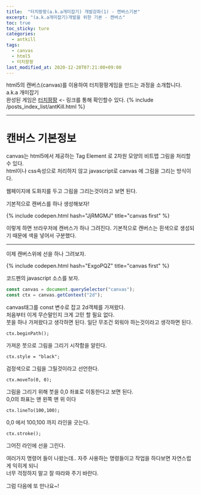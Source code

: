 ```yaml
---
title:  "터치팡팡(a.k.a개미잡기) 개발강좌(1) - 캔버스기본"
excerpt: "(a.k.a개미잡기)개발을 위한 기본 - 캔버스"
toc: true
toc_sticky: ture
categories:
  - antkill
tags:
  - canvas
  - html5
  - 터치팡팡
last_modified_at: 2020-12-28T07:21:00+09:00
---
```


html5의 캔버스(canvas)를 이용하여 터치팡팡게임을 만드는 과정을 소개합니다. a.k.a 개미잡기  
완성된 게임은 [터치팡팡](https://mnmsoft.co.kr/content/ant) <- 링크를 통해 확인할수 있다.
{% include /posts_index_list/antKill.html %}

---


# 캔버스 기본정보
canvas는 html5에서 제공하는 Tag Element 로 2차원 모양의 비트맵 그림을 처리할수 있다.  
html이나 css속성으로 처리하지 않고 javascript로 canvas 에 그림을 그리는 방식이다.  

웹페이지에 도화지를 두고 그림을 그리는것이라고 보면 된다.  

기본적으로 캔버스를 하나 생성해보자!

{% include codepen.html hash="JjRMGMJ" title="canvas first" %}

이렇게 하면 브라우저에 캔버스가 하나 그려진다.
기본적으로 캔버스는 흰색으로 생성되기 때문에 색을 넣어서 구분했다.

---


이제 캔버스위에 선을 하나 그려보자.  

{% include codepen.html hash="ExgoPQZ" title="canvas first" %}


코드펜의 javascript 소스를 보자.

``` js
const canvas = document.querySelector("canvas");
const ctx = canvas.getContext("2d");
```
canvas태그를 const 변수로 잡고 2d객체를 가져왔다.  
처음부터 이게 무슨말인지 크게 고민 할 필요 없다.  
붓을 하나 가져왔다고 생각하면 된다.
일단 무조건 외워야 하는것이라고 생각하면 된다.  

```
ctx.beginPath();
```
가져온 붓으로 그림을 그리기 시작함을 알린다.

```
ctx.style = "black";
```
검정색으로 그림을 그릴것이라고 선언한다.

```
ctx.moveTo(0, 0);
```
그림을 그리기 위해 붓을 0,0 좌표로 이동한다고 보면 된다.  
0,0의 좌표는 맨 왼쪽 맨 위 이다

```
ctx.lineTo(100,100);
```
0,0 에서 100,100 까지 라인을 긋는다.


```
ctx.stroke();
```
그어진 라인에 선을 그린다.


여러가지 명령어 들이 나왔는데..
자주 사용하는 명령들이고 작업을 하다보면 자연스럽게 익히게 되니  
너무 걱정하지 말고 잘 따라와 주기 바란다.

그럼 다음에 또 만나요~!





